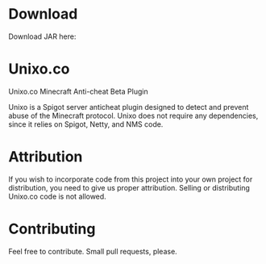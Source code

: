 # Download

Download JAR here:

# Unixo.co
Unixo.co Minecraft Anti-cheat Beta Plugin

Unixo is a Spigot server anticheat plugin designed to detect and prevent abuse of the Minecraft protocol. Unixo does not require any dependencies, since it relies on Spigot, Netty, and NMS code.
 

# Attribution

If you wish to incorporate code from this project into your own project for distribution, you need to give us proper attribution. Selling or distributing Unixo.co code is not allowed.


# Contributing

Feel free to contribute. Small pull requests, please.
